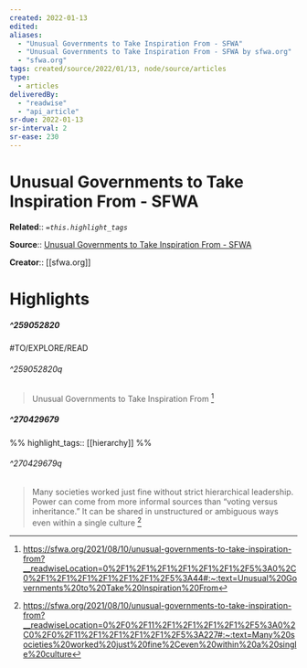 ```yaml
---
created: 2022-01-13
edited:
aliases:
  - "Unusual Governments to Take Inspiration From - SFWA"
  - "Unusual Governments to Take Inspiration From - SFWA by sfwa.org"
  - "sfwa.org"
tags: created/source/2022/01/13, node/source/articles
type: 
  - articles
deliveredBy: 
  - "readwise"
  - "api_article"
sr-due: 2022-01-13
sr-interval: 2
sr-ease: 230
---
```

# Unusual Governments to Take Inspiration From - SFWA

**Related**:: 
*`=this.highlight_tags`*

**Source**:: [Unusual Governments to Take Inspiration From - SFWA](https://sfwa.org/2021/08/10/unusual-governments-to-take-inspiration-from)

**Creator**:: [[sfwa.org]]

# Highlights
##### ^259052820

#TO/EXPLORE/READ  


###### ^259052820q

> Unusual Governments to Take Inspiration From 
  [^259052820]

[^259052820]: https://sfwa.org/2021/08/10/unusual-governments-to-take-inspiration-from?__readwiseLocation=0%2F1%2F1%2F1%2F1%2F1%2F1%2F5%3A0%2C0%2F1%2F1%2F1%2F1%2F1%2F1%2F5%3A44#:~:text=Unusual%20Governments%20to%20Take%20Inspiration%20From

##### ^270429679

  
%%
highlight_tags:: [[hierarchy]]
%%

###### ^270429679q

> Many societies worked just fine without strict hierarchical leadership. Power can come from more informal sources than “voting versus inheritance.” It can be shared in unstructured or ambiguous ways even within a single culture 
  [^270429679]

[^270429679]: https://sfwa.org/2021/08/10/unusual-governments-to-take-inspiration-from?__readwiseLocation=0%2F0%2F11%2F1%2F1%2F1%2F1%2F5%3A0%2C0%2F0%2F11%2F1%2F1%2F1%2F1%2F5%3A227#:~:text=Many%20societies%20worked%20just%20fine%2Ceven%20within%20a%20single%20culture

